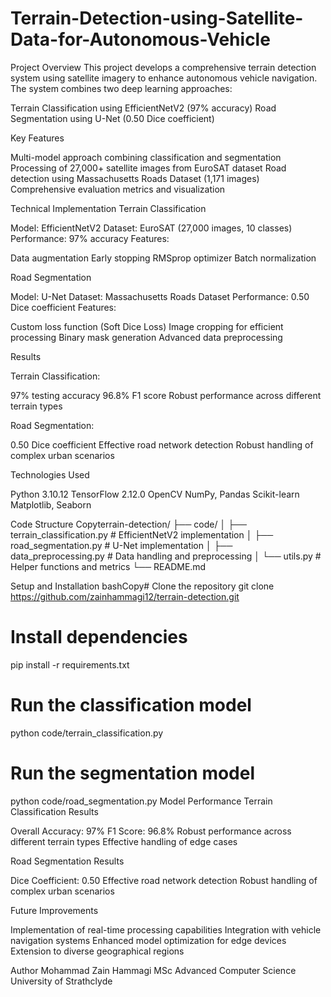 # Terrain-Detection-using-Satellite-Data-for-Autonomous-Vehicle

Project Overview
This project develops a comprehensive terrain detection system using satellite imagery to enhance autonomous vehicle navigation. The system combines two deep learning approaches:

Terrain Classification using EfficientNetV2 (97% accuracy)
Road Segmentation using U-Net (0.50 Dice coefficient)

Key Features

Multi-model approach combining classification and segmentation
Processing of 27,000+ satellite images from EuroSAT dataset
Road detection using Massachusetts Roads Dataset (1,171 images)
Comprehensive evaluation metrics and visualization

Technical Implementation
Terrain Classification

Model: EfficientNetV2
Dataset: EuroSAT (27,000 images, 10 classes)
Performance: 97% accuracy
Features:

Data augmentation
Early stopping
RMSprop optimizer
Batch normalization



Road Segmentation

Model: U-Net
Dataset: Massachusetts Roads Dataset
Performance: 0.50 Dice coefficient
Features:

Custom loss function (Soft Dice Loss)
Image cropping for efficient processing
Binary mask generation
Advanced data preprocessing



Results

Terrain Classification:

97% testing accuracy
96.8% F1 score
Robust performance across different terrain types


Road Segmentation:

0.50 Dice coefficient
Effective road network detection
Robust handling of complex urban scenarios



Technologies Used

Python 3.10.12
TensorFlow 2.12.0
OpenCV
NumPy, Pandas
Scikit-learn
Matplotlib, Seaborn

Code Structure
Copyterrain-detection/
├── code/
│   ├── terrain_classification.py      # EfficientNetV2 implementation
│   ├── road_segmentation.py          # U-Net implementation
│   ├── data_preprocessing.py         # Data handling and preprocessing
│   └── utils.py                      # Helper functions and metrics
└── README.md

Setup and Installation
bashCopy# Clone the repository
git clone https://github.com/zainhammagi12/terrain-detection.git

# Install dependencies
pip install -r requirements.txt

# Run the classification model
python code/terrain_classification.py

# Run the segmentation model
python code/road_segmentation.py
Model Performance
Terrain Classification Results

Overall Accuracy: 97%
F1 Score: 96.8%
Robust performance across different terrain types
Effective handling of edge cases

Road Segmentation Results

Dice Coefficient: 0.50
Effective road network detection
Robust handling of complex urban scenarios

Future Improvements

Implementation of real-time processing capabilities
Integration with vehicle navigation systems
Enhanced model optimization for edge devices
Extension to diverse geographical regions

Author
Mohammad Zain Hammagi
MSc Advanced Computer Science
University of Strathclyde
